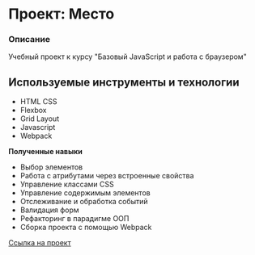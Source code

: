 # Проект: Место

### Описание
Учебный проект к курсу
"Базовый JavaScript и работа с браузером"

## Используемые инструменты и технологии
* HTML CSS
* Flexbox
* Grid Layout
* Javascript
* Webpack

**Полученные навыки**
* Выбор элементов
* Работа с атрибутами через встроенные свойства
* Управление классами CSS
* Управление содержимым элементов
* Отслеживание и обработка событий
* Валидация форм
* Рефакторинг в парадигме ООП
* Сборка проекта с помощью Webpack

[Ссылка на проект](https://samoshiny.github.io/mesto/)
